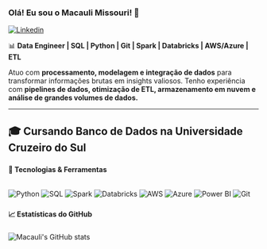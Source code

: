 ### Olá! Eu sou o Macauli Missouri! 🚀  

[![Linkedin](https://img.shields.io/badge/LinkedIn-0077B5?style=for-the-badge&logo=linkedin&logoColor=white)](https://www.linkedin.com/in/macauli-missouri-3ab2a6272/)  


📊 **Data Engineer | SQL | Python | Git | Spark | Databricks | AWS/Azure | ETL**  

Atuo com **processamento, modelagem e integração de dados** para transformar informações brutas em insights valiosos. Tenho experiência com **pipelines de dados, otimização de ETL, armazenamento em nuvem e análise de grandes volumes de dados.**  

---
🎓 **Cursando Banco de Dados na Universidade Cruzeiro do Sul**  
---
###

**📌 Tecnologias & Ferramentas**
<div style="display: inline_block"><br/> <img align="center" alt="Python" src="https://img.shields.io/badge/Python-3776AB?style=for-the-badge&logo=python&logoColor=white"/> <img align="center" alt="SQL" src="https://img.shields.io/badge/SQL-CC2927?style=for-the-badge&logo=microsoft-sql-server&logoColor=white"/> <img align="center" alt="Spark" src="https://img.shields.io/badge/Apache%20Spark-FDEE21?style=for-the-badge&logo=apachespark&logoColor=black"/> <img align="center" alt="Databricks" src="https://img.shields.io/badge/Databricks-FF3621?style=for-the-badge&logo=databricks&logoColor=white"/> <img align="center" alt="AWS" src="https://img.shields.io/badge/AWS-232F3E?style=for-the-badge&logo=amazon-aws&logoColor=white"/> <img align="center" alt="Azure" src="https://img.shields.io/badge/Azure-0078D4?style=for-the-badge&logo=microsoft-azure&logoColor=white"/> <img align="center" alt="Power BI" src="https://img.shields.io/badge/PowerBI-F2C811?style=for-the-badge&logo=powerbi&logoColor=black"/> <img align="center" alt="Git" src="https://img.shields.io/badge/Git-F05032?style=for-the-badge&logo=git&logoColor=white"/> </div>


###
**📈 Estatísticas do GitHub**
###
![Macauli's GitHub stats](https://github-readme-stats.vercel.app/api?username=macauli10&theme=algolia&show_icons=true)
